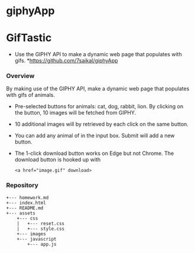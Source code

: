 # giphyApp
# GifTastic
* Use the GIPHY API to make a dynamic web page that populates with gifs.
*https://github.com/7saikal/giphyApp

### Overview

By making use of the GIPHY API, make a dynamic web page that populates with gifs of animals. 

* Pre-selected buttons for animals: cat, dog, rabbit, lion. By clicking on the button, 10 images will be fetched from GIPHY.

* 10 additional images will by retrieved by each click on the same button.

* You can add any animal of in the input box. Submit will add a new button.

* The 1-click download button works on Edge but not Chrome.
  The download button is hooked up with
  ``` 
  <a href="image.gif" download>  
  ```

### Repository
```
+--- homework.md
+--- index.html
+--- README.md
+--- assets
    +--- css
    |   +--- reset.css
    |   +--- style.css
    +--- images
    +--- javascript
        +--- app.js
```
